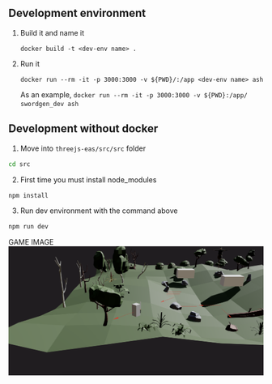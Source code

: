 ## Development environment
1. Build it and name it 
    ```
    docker build -t <dev-env name> .
    ```

2. Run it 
    ```
    docker run --rm -it -p 3000:3000 -v ${PWD}/:/app <dev-env name> ash
    ```

    As an example, `docker run --rm -it -p 3000:3000 -v ${PWD}:/app/ swordgen_dev ash`


## Development without docker

1. Move into `threejs-eas/src/src` folder
```sh
cd src
```

2. First time you must install node_modules
```sh
npm install
```

3. Run dev environment with the command above
```sh
npm run dev
```


GAME IMAGE
![game-image](./docs/game.png)